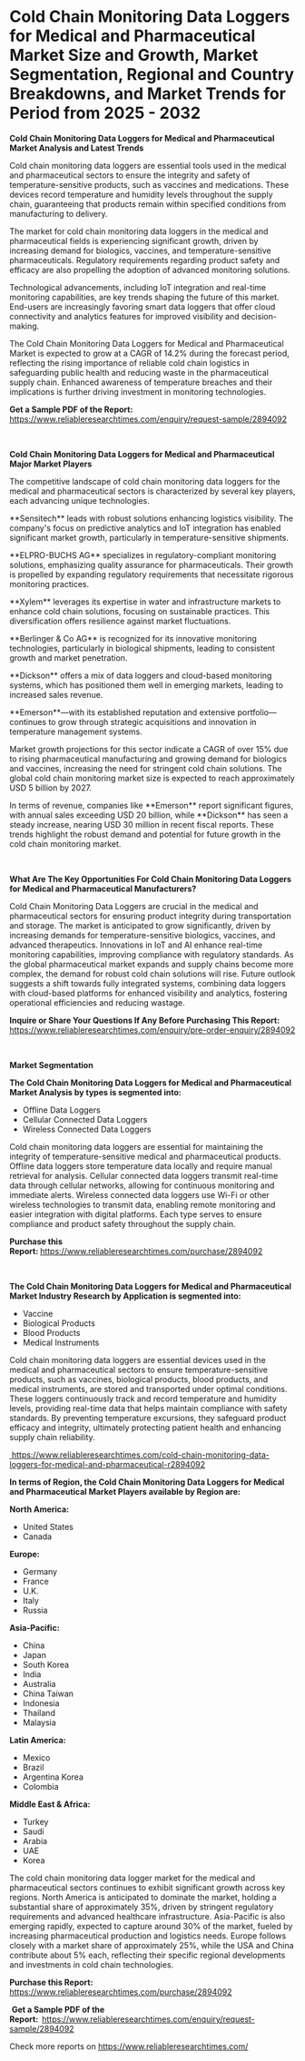 <p><h1>Cold Chain Monitoring Data Loggers for Medical and Pharmaceutical Market Size and Growth, Market Segmentation, Regional and Country Breakdowns, and Market Trends for Period from 2025 -  2032</h1></p><p><strong>Cold Chain Monitoring Data Loggers for Medical and Pharmaceutical Market Analysis and Latest Trends</strong></p>
<p><p>Cold chain monitoring data loggers are essential tools used in the medical and pharmaceutical sectors to ensure the integrity and safety of temperature-sensitive products, such as vaccines and medications. These devices record temperature and humidity levels throughout the supply chain, guaranteeing that products remain within specified conditions from manufacturing to delivery. </p><p>The market for cold chain monitoring data loggers in the medical and pharmaceutical fields is experiencing significant growth, driven by increasing demand for biologics, vaccines, and temperature-sensitive pharmaceuticals. Regulatory requirements regarding product safety and efficacy are also propelling the adoption of advanced monitoring solutions. </p><p>Technological advancements, including IoT integration and real-time monitoring capabilities, are key trends shaping the future of this market. End-users are increasingly favoring smart data loggers that offer cloud connectivity and analytics features for improved visibility and decision-making. </p><p>The Cold Chain Monitoring Data Loggers for Medical and Pharmaceutical Market is expected to grow at a CAGR of 14.2% during the forecast period, reflecting the rising importance of reliable cold chain logistics in safeguarding public health and reducing waste in the pharmaceutical supply chain. Enhanced awareness of temperature breaches and their implications is further driving investment in monitoring technologies.</p></p>
<p><strong>Get a Sample PDF of the Report:&nbsp;</strong> <a href="https://www.reliableresearchtimes.com/enquiry/request-sample/2894092?utm_campaign=2237&utm_medium=2&utm_source=Github&utm_content=ia&utm_term=15032025&utm_id=cold-chain-monitoring-data-loggers-for-medical-and-pharmaceutical">https://www.reliableresearchtimes.com/enquiry/request-sample/2894092</a></p>
<p>&nbsp;</p>
<p><strong>Cold Chain Monitoring Data Loggers for Medical and Pharmaceutical Major Market Players</strong></p>
<p><p>The competitive landscape of cold chain monitoring data loggers for the medical and pharmaceutical sectors is characterized by several key players, each advancing unique technologies. </p><p>**Sensitech** leads with robust solutions enhancing logistics visibility. The company's focus on predictive analytics and IoT integration has enabled significant market growth, particularly in temperature-sensitive shipments. </p><p>**ELPRO-BUCHS AG** specializes in regulatory-compliant monitoring solutions, emphasizing quality assurance for pharmaceuticals. Their growth is propelled by expanding regulatory requirements that necessitate rigorous monitoring practices.</p><p>**Xylem** leverages its expertise in water and infrastructure markets to enhance cold chain solutions, focusing on sustainable practices. This diversification offers resilience against market fluctuations.</p><p>**Berlinger & Co AG** is recognized for its innovative monitoring technologies, particularly in biological shipments, leading to consistent growth and market penetration.</p><p>**Dickson** offers a mix of data loggers and cloud-based monitoring systems, which has positioned them well in emerging markets, leading to increased sales revenue. </p><p>**Emerson**—with its established reputation and extensive portfolio—continues to grow through strategic acquisitions and innovation in temperature management systems.</p><p>Market growth projections for this sector indicate a CAGR of over 15% due to rising pharmaceutical manufacturing and growing demand for biologics and vaccines, increasing the need for stringent cold chain solutions. The global cold chain monitoring market size is expected to reach approximately USD 5 billion by 2027.</p><p>In terms of revenue, companies like **Emerson** report significant figures, with annual sales exceeding USD 20 billion, while **Dickson** has seen a steady increase, nearing USD 30 million in recent fiscal reports. These trends highlight the robust demand and potential for future growth in the cold chain monitoring market.</p></p>
<p>&nbsp;</p>
<p><strong>What Are The Key Opportunities For Cold Chain Monitoring Data Loggers for Medical and Pharmaceutical Manufacturers?</strong></p>
<p><p>Cold Chain Monitoring Data Loggers are crucial in the medical and pharmaceutical sectors for ensuring product integrity during transportation and storage. The market is anticipated to grow significantly, driven by increasing demands for temperature-sensitive biologics, vaccines, and advanced therapeutics. Innovations in IoT and AI enhance real-time monitoring capabilities, improving compliance with regulatory standards. As the global pharmaceutical market expands and supply chains become more complex, the demand for robust cold chain solutions will rise. Future outlook suggests a shift towards fully integrated systems, combining data loggers with cloud-based platforms for enhanced visibility and analytics, fostering operational efficiencies and reducing wastage.</p></p>
<p><strong>Inquire or Share Your Questions If Any Before Purchasing This Report:</strong> <a href="https://www.reliableresearchtimes.com/enquiry/pre-order-enquiry/2894092?utm_campaign=2237&utm_medium=2&utm_source=Github&utm_content=ia&utm_term=15032025&utm_id=cold-chain-monitoring-data-loggers-for-medical-and-pharmaceutical">https://www.reliableresearchtimes.com/enquiry/pre-order-enquiry/2894092</a></p>
<p>&nbsp;</p>
<p><strong>Market Segmentation</strong></p>
<p><strong>The Cold Chain Monitoring Data Loggers for Medical and Pharmaceutical Market Analysis by types is segmented into:</strong></p>
<p><ul><li>Offline Data Loggers</li><li>Cellular Connected Data Loggers</li><li>Wireless Connected Data Loggers</li></ul></p>
<p><p>Cold chain monitoring data loggers are essential for maintaining the integrity of temperature-sensitive medical and pharmaceutical products. Offline data loggers store temperature data locally and require manual retrieval for analysis. Cellular connected data loggers transmit real-time data through cellular networks, allowing for continuous monitoring and immediate alerts. Wireless connected data loggers use Wi-Fi or other wireless technologies to transmit data, enabling remote monitoring and easier integration with digital platforms. Each type serves to ensure compliance and product safety throughout the supply chain.</p></p>
<p><strong>Purchase this Report:&nbsp;</strong><a href="https://www.reliableresearchtimes.com/purchase/2894092?utm_campaign=2237&utm_medium=2&utm_source=Github&utm_content=ia&utm_term=15032025&utm_id=cold-chain-monitoring-data-loggers-for-medical-and-pharmaceutical">https://www.reliableresearchtimes.com/purchase/2894092</a></p>
<p>&nbsp;</p>
<p><strong>The Cold Chain Monitoring Data Loggers for Medical and Pharmaceutical Market Industry Research by Application is segmented into:</strong></p>
<p><ul><li>Vaccine</li><li>Biological Products</li><li>Blood Products</li><li>Medical Instruments</li></ul></p>
<p><p>Cold chain monitoring data loggers are essential devices used in the medical and pharmaceutical sectors to ensure temperature-sensitive products, such as vaccines, biological products, blood products, and medical instruments, are stored and transported under optimal conditions. These loggers continuously track and record temperature and humidity levels, providing real-time data that helps maintain compliance with safety standards. By preventing temperature excursions, they safeguard product efficacy and integrity, ultimately protecting patient health and enhancing supply chain reliability.</p></p>
<p><a href="https://www.reliableresearchtimes.com/cold-chain-monitoring-data-loggers-for-medical-and-pharmaceutical-r2894092?utm_campaign=2237&utm_medium=2&utm_source=Github&utm_content=ia&utm_term=15032025&utm_id=cold-chain-monitoring-data-loggers-for-medical-and-pharmaceutical">&nbsp;https://www.reliableresearchtimes.com/cold-chain-monitoring-data-loggers-for-medical-and-pharmaceutical-r2894092</a></p>
<p><strong>In terms of Region, the Cold Chain Monitoring Data Loggers for Medical and Pharmaceutical Market Players available by Region are:</strong></p>
<p>
    <p> <strong> North America: </strong>
        <ul>
            <li>United States</li>
            <li>Canada</li>
        </ul>
        </p> 
    <p> <strong> Europe: </strong>
        <ul>
            <li>Germany</li>
            <li>France</li>
            <li>U.K.</li>
            <li>Italy</li>
            <li>Russia</li>
        </ul>
        </p> 
    <p> <strong> Asia-Pacific: </strong>
        <ul>
            <li>China</li>
            <li>Japan</li>
            <li>South Korea</li>
            <li>India</li>
            <li>Australia</li>
            <li>China Taiwan</li>
            <li>Indonesia</li>
            <li>Thailand</li>
            <li>Malaysia</li>
        </ul>
        </p> 
    <p> <strong> Latin America: </strong>
        <ul>
            <li>Mexico</li>
            <li>Brazil</li>
            <li>Argentina Korea</li>
            <li>Colombia</li>
        </ul>
        </p> 
    <p> <strong> Middle East & Africa: </strong>
        <ul>
            <li>Turkey</li>
            <li>Saudi</li>
            <li>Arabia</li>
            <li>UAE</li>
            <li>Korea</li>
        </ul>
    </p>
    </p>
<p><p>The cold chain monitoring data logger market for the medical and pharmaceutical sectors continues to exhibit significant growth across key regions. North America is anticipated to dominate the market, holding a substantial share of approximately 35%, driven by stringent regulatory requirements and advanced healthcare infrastructure. Asia-Pacific is also emerging rapidly, expected to capture around 30% of the market, fueled by increasing pharmaceutical production and logistics needs. Europe follows closely with a market share of approximately 25%, while the USA and China contribute about 5% each, reflecting their specific regional developments and investments in cold chain technologies.</p></p>
<p><strong>Purchase this Report: </strong><a href="https://www.reliableresearchtimes.com/purchase/2894092?utm_campaign=2237&utm_medium=2&utm_source=Github&utm_content=ia&utm_term=15032025&utm_id=cold-chain-monitoring-data-loggers-for-medical-and-pharmaceutical">https://www.reliableresearchtimes.com/purchase/2894092</a></p>
<p>&nbsp;<strong>Get a Sample PDF of the Report:&nbsp;&nbsp;</strong><a href="https://www.reliableresearchtimes.com/enquiry/request-sample/2894092?utm_campaign=2237&utm_medium=2&utm_source=Github&utm_content=ia&utm_term=15032025&utm_id=cold-chain-monitoring-data-loggers-for-medical-and-pharmaceutical">https://www.reliableresearchtimes.com/enquiry/request-sample/2894092</a></p>
<p><strong></strong></p>
<p>Check more reports on <a href="https://www.reliableresearchtimes.com/?utm_campaign=2237&utm_medium=2&utm_source=Github&utm_content=ia&utm_term=15032025&utm_id=cold-chain-monitoring-data-loggers-for-medical-and-pharmaceutical">https://www.reliableresearchtimes.com/</a></p>